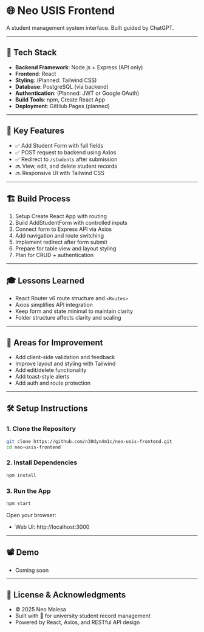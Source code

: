 # 🌐 Neo USIS Frontend

A student management system interface. Built guided by ChatGPT.

---

## 🧰 Tech Stack

- **Backend Framework**: Node.js + Express (API only)
- **Frontend**: React
- **Styling**: (Planned: Tailwind CSS)
- **Database**: PostgreSQL (via backend)
- **Authentication**: (Planned: JWT or Google OAuth)
- **Build Tools**: npm, Create React App
- **Deployment**: GitHub Pages (planned)

---

## 🚀 Key Features

- ✅ Add Student Form with full fields
- ✅ POST request to backend using Axios
- ✅ Redirect to `/students` after submission
- 🔜 View, edit, and delete student records
- 🔜 Responsive UI with Tailwind CSS

---

## 🏗️ Build Process

1. Setup Create React App with routing
2. Build AddStudentForm with controlled inputs
3. Connect form to Express API via Axios
4. Add navigation and route switching
5. Implement redirect after form submit
6. Prepare for table view and layout styling
7. Plan for CRUD + authentication

---

## 🎓 Lessons Learned

- React Router v6 route structure and `<Routes>`
- Axios simplifies API integration
- Keep form and state minimal to maintain clarity
- Folder structure affects clarity and scaling

---

## 🧠 Areas for Improvement

- Add client-side validation and feedback
- Improve layout and styling with Tailwind
- Add edit/delete functionality
- Add toast-style alerts
- Add auth and route protection

---

## 🛠️ Setup Instructions

### 1. Clone the Repository

```bash
git clone https://github.com/n30dyn4m1c/neo-usis-frontend.git
cd neo-usis-frontend
```

### 2. Install Dependencies

```bash
npm install
```

### 3. Run the App

```bash
npm start
```

Open your browser:  
- Web UI: http://localhost:3000

---

## 📽️ Demo

- Coming soon

---

## 📝 License & Acknowledgments

- © 2025 Neo Malesa  
- Built with 💙 for university student record management  
- Powered by React, Axios, and RESTful API design
